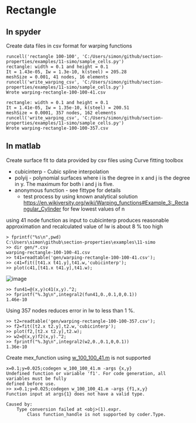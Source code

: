 # Rectangle

## In spyder

Create data files in csv format for warping functions
```
runcell('rectangle 100-100', 'C:/Users/simon/github/section-properties/examples/11-simo/sample_cells.py')
rectangle: width = 0.1 and height = 0.1
It = 1.43e-05, Iw = 1.3e-10, k(steel) = 205.28
meshSize = 0.001, 41 nodes, 16 elements
runcell('write_warping_csv', 'C:/Users/simon/github/section-properties/examples/11-simo/sample_cells.py')
Wrote warping-rectangle-100-100-41.csv

rectangle: width = 0.1 and height = 0.1
It = 1.41e-05, Iw = 1.35e-10, k(steel) = 200.51
meshSize = 0.0001, 357 nodes, 162 elements
runcell('write_warping_csv', 'C:/Users/simon/github/section-properties/examples/11-simo/sample_cells.py')
Wrote warping-rectangle-100-100-357.csv
```
## In matlab 

Create surface fit to data provided by csv files using Curve fitting toolbox
 * cubicinterp - Cubic spline interpolation
 * polyij - polynomial surfaces where i is the degree in x and j is the degree in y. The maximum for both i and j is five.
 * anonymous function - see fittype for details
   * test process by using known analytical solution https://en.wikiversity.org/wiki/Warping_functions#Example_3:_Rectangular_Cylinder for few lowest values of n  

using 41 node function as input to cubicinterp produces reasonable approximation and recalculated value of Iw is about 8 % too high
```
> fprintf("%s\n",pwd)
C:\Users\simon\github\section-properties\examples\11-simo
>> dir gen/*.csv
warping-rectangle-100-100-41.csv
>> t41=readtable('gen/warping-rectangle-100-100-41.csv');
>> c41=fit([t41.x t41.y],t41.w,'cubicinterp');
>> plot(c41,[t41.x t41.y],t41.w);
```
![image](https://github.com/simo-11/section-properties/assets/1210784/7a02dc7d-5467-40ac-988a-1167b797ca06)
```
>> fun41=@(x,y)c41(x,y).^2;
>> fprintf("%.3g\n",integral2(fun41,0.,0.1,0,0.1))
1.46e-10
```
Using 357 nodes reduces error in Iw to less than 1 %.
```
>> t2=readtable('gen/warping-rectangle-100-100-357.csv');
>> f2=fit([t2.x t2.y],t2.w,'cubicinterp');
>> plot(f2,[t2.x t2.y],t2.w);
>> w2=@(x,y)f2(x,y).^2;
>> fprintf("%.3g\n",integral2(w2,0.,0.1,0,0.1))
1.36e-10
```
Create mex_function using [w_100_100_41.m](w_100_100_41.m) is not supported
```
x=0.1;y=0.025;codegen w_100_100_41.m -args {x,y}
Undefined function or variable 'f1'. For code generation, all variables must be fully
defined before use.
>> x=0.1;y=0.025;codegen w_100_100_41.m -args {f1,x,y}
Function input at args{1} does not have a valid type.

Caused by:
    Type conversion failed at <obj>(1).expr.
        Class function_handle is not supported by coder.Type.
```
